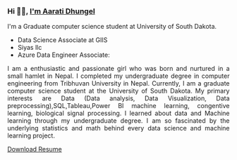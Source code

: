 ### Hi 👋🏽, [I'm Aarati Dhungel](https://dhungelaarati.com.np/)  
<div style="text-align: justify">
 
<p>
I'm a Graduate computer science student at University of South Dakota. 
<ul> 
<li>Data Science Associate at GIIS </li>
<li>Siyas llc </li>
<li>Azure Data Engineer Associate:</li>
</ul>
</p>
 
<p>
I am a enthusiastic and passionate girl who was born and nurtured in a small hamlet in Nepal. I completed my undergraduate degree in computer engineering from Tribhuvan University in Nepal. Currently, I am a graduate computer science student at the University of South Dakota. My primary interests are Data (Data analysis, Data Visualization, Data preprocessing),SQL,Tableau,Power BI machine learning, congentive learning, biological signal processing. I learned about data and Machine learning through my undergraduate degree. I am so fascinated by the underlying statistics and math behind every data science and machine learning project. 
</p>


 
</div>

[Download Resume](https://dhungelaarati.com.np/)  

 
